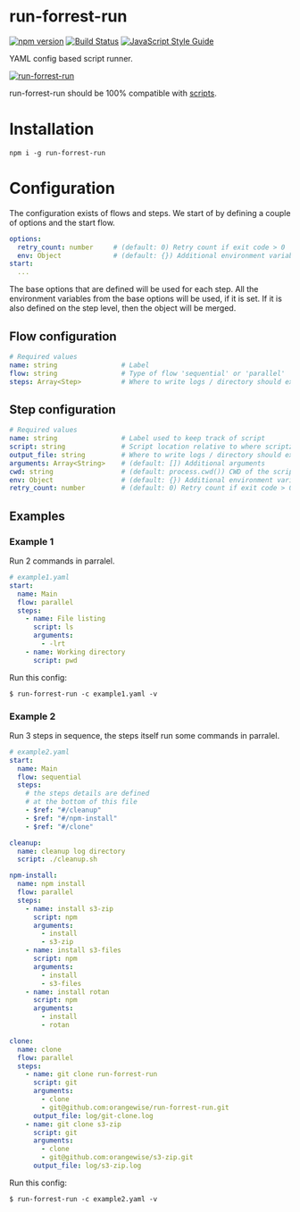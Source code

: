 run-forrest-run
===============

[![npm version][npm-badge]][npm-url]
[![Build Status][travis-badge]][travis-url]
[![JavaScript Style Guide][standardjs-badge]][standardjs-url]


YAML config based script runner.

[![run-forrest-run](https://img.youtube.com/vi/x2-MCPa_3rU/0.jpg)](https://youtu.be/x2-MCPa_3rU?t=23)

run-forrest-run should be 100% compatible with [scripts](https://www.npmjs.com/package/scriptz).

# Installation

```SHELL
npm i -g run-forrest-run
```

# Configuration

The configuration exists of flows and steps. We start of by defining a
couple of options and the start flow.

```yaml
options:
  retry_count: number     # (default: 0) Retry count if exit code > 0
  env: Object             # (default: {}) Additional environment variables
start:
  ...
```

The base options that are defined will be used for each step. All the
environment variables from the base options will be used, if it is set.
If it is also defined on the step level, then the object will be merged.

## Flow configuration

```yaml
# Required values
name: string                # Label
flow: string                # Type of flow 'sequential' or 'parallel'
steps: Array<Step>          # Where to write logs / directory should exist
```


## Step configuration

```yaml
# Required values
name: string                # Label used to keep track of script
script: string              # Script location relative to where scriptz is being run
output_file: string         # Where to write logs / directory should exist
arguments: Array<String>    # (default: []) Additional arguments
cwd: string                 # (default: process.cwd()) CWD of the script
env: Object                 # (default: {}) Additional environment variables
retry_count: number         # (default: 0) Retry count if exit code > 0
```

## Examples
### Example 1

Run 2 commands in parralel.

```yaml
# example1.yaml
start:
  name: Main
  flow: parallel
  steps:
    - name: File listing
      script: ls
      arguments:
        - -lrt
    - name: Working directory
      script: pwd
```
Run this config:

```
$ run-forrest-run -c example1.yaml -v
```

### Example 2

Run 3 steps in sequence, the steps itself run some commands in parralel.

```yaml
# example2.yaml
start:
  name: Main
  flow: sequential
  steps:
    # the steps details are defined
    # at the bottom of this file
    - $ref: "#/cleanup"
    - $ref: "#/npm-install"
    - $ref: "#/clone"

cleanup:
  name: cleanup log directory
  script: ./cleanup.sh

npm-install:
  name: npm install
  flow: parallel
  steps:
    - name: install s3-zip
      script: npm
      arguments:
        - install
        - s3-zip
    - name: install s3-files
      script: npm
      arguments:
        - install
        - s3-files
    - name: install rotan
      script: npm
      arguments:
        - install
        - rotan

clone:
  name: clone
  flow: parallel
  steps:
    - name: git clone run-forrest-run
      script: git
      arguments:
        - clone
        - git@github.com:orangewise/run-forrest-run.git
      output_file: log/git-clone.log
    - name: git clone s3-zip
      script: git
      arguments:
        - clone
        - git@github.com:orangewise/s3-zip.git
      output_file: log/s3-zip.log
```

Run this config:

```
$ run-forrest-run -c example2.yaml -v
```

[npm-badge]: https://badge.fury.io/js/run-forrest-run.svg
[npm-url]: https://badge.fury.io/js/run-forrest-run
[travis-badge]: https://travis-ci.org/orangewise/run-forrest-run.svg?branch=master
[travis-url]: https://travis-ci.org/orangewise/run-forrest-run
[coveralls-badge]: https://coveralls.io/repos/github/orangewise/s3-zip/badge.svg?branch=master
[coveralls-url]: https://coveralls.io/github/orangewise/s3-zip?branch=master
[standardjs-badge]: https://img.shields.io/badge/code%20style-standard-brightgreen.svg
[standardjs-url]: http://standardjs.com/